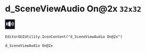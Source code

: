 # d_SceneViewAudio On@2x `32x32`
<img src="/img/d_SceneViewAudio%20On.png" width=32 height=32>

``` CSharp
EditorGUIUtility.IconContent("d_SceneViewAudio On@2x")
```
```
d_SceneViewAudio On@2x
```

